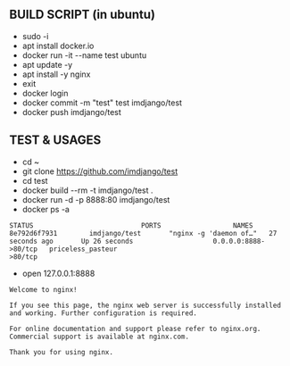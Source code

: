 ## BUILD SCRIPT (in ubuntu)
* sudo -i
* apt install docker.io
* docker run -it --name test ubuntu
* apt update -y
* apt install -y nginx
* exit
* docker login
* docker commit -m "test" test imdjango/test
* docker push imdjango/test



## TEST & USAGES
* cd ~
* git clone https://github.com/imdjango/test
* cd test
* docker build --rm -t imdjango/test .
* docker run -d -p 8888:80 imdjango/test
* docker ps -a
```
STATUS                           PORTS                  NAMES
8e792d6f7931        imdjango/test       "nginx -g 'daemon of…"   27 seconds ago       Up 26 seconds                    0.0.0.0:8888->80/tcp   priceless_pasteur
>80/tcp
```
* open 127.0.0.1:8888
```
Welcome to nginx!

If you see this page, the nginx web server is successfully installed and working. Further configuration is required.

For online documentation and support please refer to nginx.org.
Commercial support is available at nginx.com.

Thank you for using nginx.
```
